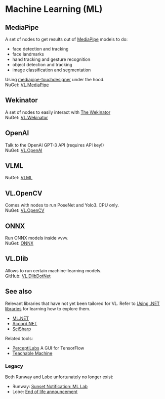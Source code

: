 # Machine Learning (ML)

## MediaPipe
A set of nodes to get results out of [MediaPipe](https://mediapipe.dev/) models to do:
- face detection and tracking
- face landmarks
- hand tracking and gesture recognition
- object detection and tracking
- image classification and segmentation

Using [mediapipe-touchdesigner](https://github.com/torinmb/mediapipe-touchdesigner) under the hood.  
NuGet: [VL.MediaPipe](https://www.nuget.org/packages/VL.Mediapipe)

## Wekinator
A set of nodes to easily interact with [The Wekinator](http://www.wekinator.org/)  
NuGet: [VL.Wekinator](https://www.nuget.org/packages/VL.Wekinator)

## OpenAI
Talk to the OpenAI GPT-3 API (requires API key!)  
NuGet: [VL.OpenAI](https://www.nuget.org/packages/VL.OpenAI/)

## VLML
NuGet: [VLML](https://www.nuget.org/packages/VLML_Stride)

## VL.OpenCV
Comes with nodes to run PoseNet and Yolo3. CPU only.  
NuGet: [VL.OpenCV](https://www.nuget.org/packages/VL.OpenCV)  

## ONNX
Run ONNX models inside vvvv.  
NuGet: [ONNX](https://www.nuget.org/packages/VLML.ONNX_03)

## VL.Dlib
Allows to run certain machine-learning models.  
GitHub: [VL.DlibDotNet](https://github.com/m-box-de/VL.DlibDotNet)

## See also
Relevant libraries that have not yet been tailored for VL. Refer to [Using .NET libraries](../extending/using-net-libraries.md) for learning how to explore them.
* [ML.NET](https://dotnet.microsoft.com/apps/machinelearning-ai/ml-dotnet)
* [Accord.NET](http://accord-framework.net)
* [SciSharp](https://scisharp.github.io/SciSharp/)

Related tools:
* [PerceptiLabs](https://perceptilabs.com) A GUI for TensorFlow
* [Teachable Machine](https://teachablemachine.withgoogle.com/)

### Legacy

Both Runway and Lobe unfortunately no longer exist:
* Runway: [Sunset Notification: ML Lab](https://help.runwayml.com/hc/en-us/articles/22125973740691-Sunset-Notification-ML-Lab)
* Lobe: [End of life announcement](https://github.com/lobe)
